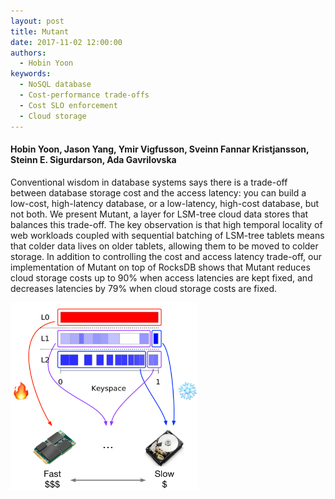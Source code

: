 ```yaml
---
layout: post
title: Mutant
date: 2017-11-02 12:00:00
authors:
  - Hobin Yoon
keywords:
  - NoSQL database
  - Cost-performance trade-offs
  - Cost SLO enforcement
  - Cloud storage
---
```


#### Hobin Yoon, Jason Yang, Ymir Vigfusson, Sveinn Fannar Kristjansson, Steinn E. Sigurdarson, Ada Gavrilovska

Conventional wisdom in database systems says there is a trade-off between database storage cost and the access latency:
  you can build a low-cost, high-latency database, or a low-latency, high-cost database, but not both.
We present Mutant, a layer for LSM-tree cloud data stores that balances this trade-off.
The key observation is that high temporal locality of web workloads coupled with sequential batching
  of LSM-tree tablets means that colder data lives on older tablets, allowing them to be moved to colder storage.
In addition to controlling the cost and access latency trade-off, 
  our implementation of Mutant on top of RocksDB shows that Mutant reduces cloud storage costs up to 90%
when access latencies are kept fixed, and decreases latencies by 79% when cloud storage costs are fixed.

<img class="ui centered large rounded image" style="width: 300px; height: 300px;" src="../resources/posts/mutant/mutant-design-highlevel.png"/>
